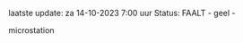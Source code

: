 laatste update: 
za 14-10-2023  7:00   uur 
Status: FAALT - geel - 
<div class="service Y">microstation</div>